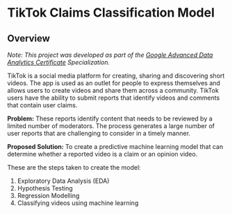 # TikTok Claims Classification Model

## Overview

*Note: This project was developed as part of the <a href="https://coursera.org/share/3f665f8503b65baef6dd0667dd28a52a">Google Advanced Data Analytics Certificate</a> Specialization.*

TikTok is a social media platform for creating, sharing and discovering short videos. The app is used as an outlet for people to express themselves and allows users to create videos and share them across a community. TikTok users have the ability to submit reports that identify videos and comments that contain user claims.

**Problem:** These reports identify content that needs to be reviewed by a limited number of moderators. The process generates a large number of user reports that are challenging to consider in a timely manner.

**Proposed Solution:** To create a predictive machine learning model that can determine whether a reported video is a claim or an opinion video.

These are the steps taken to create the model:
1. Exploratory Data Analysis (EDA)
2. Hypothesis Testing
3. Regression Modelling
4. Classifying videos using machine learning
